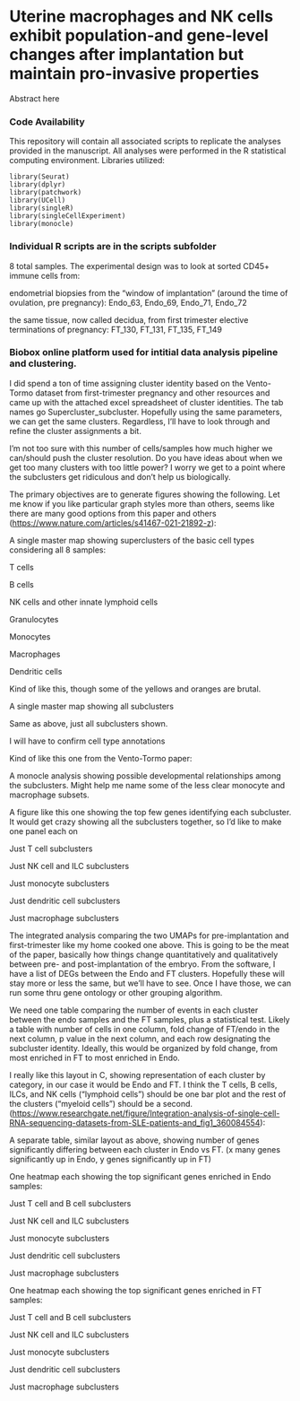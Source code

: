 # Uterine macrophages and NK cells exhibit population-and gene-level changes after implantation but maintain pro-invasive properties

Abstract here

### Code Availability

This repository will contain all associated scripts to replicate the analyses provided in the manuscript. All analyses were performed in the R statistical computing environment. Libraries utilized:

```
library(Seurat)
library(dplyr)
library(patchwork)
library(UCell)
library(singleR)
library(singleCellExperiment)
library(monocle)

```

### Individual R scripts are in the scripts subfolder






 
 8 total samples. The experimental design was to look at sorted CD45+ immune cells from: 

endometrial biopsies from the “window of implantation” (around the time of ovulation, pre pregnancy): Endo_63, Endo_69, Endo_71, Endo_72 

the same tissue, now called decidua, from first trimester elective terminations of pregnancy: FT_130, FT_131, FT_135, FT_149 

 ### Biobox online platform used for intitial data analysis pipeline and clustering.
 

 

I did spend a ton of time assigning cluster identity based on the Vento-Tormo dataset from first-trimester pregnancy and other resources and came up with the attached excel spreadsheet of cluster identities. The tab names go Supercluster_subcluster. Hopefully using the same parameters, we can get the same clusters. Regardless, I’ll have to look through and refine the cluster assignments a bit. 

 

I’m not too sure with this number of cells/samples how much higher we can/should push the cluster resolution. Do you have ideas about when we get too many clusters with too little power? I worry we get to a point where the subclusters get ridiculous and don’t help us biologically. 

 

The primary objectives are to generate figures showing the following. Let me know if you like particular graph styles more than others, seems like there are many good options from this paper and others (https://www.nature.com/articles/s41467-021-21892-z): 

A single master map showing superclusters of the basic cell types considering all 8 samples: 

T cells 

B cells 

NK cells and other innate lymphoid cells 

Granulocytes 

Monocytes 

Macrophages 

Dendritic cells 

 

Kind of like this, though some of the yellows and oranges are brutal. 

 

 

A single master map showing all subclusters 

Same as above, just all subclusters shown. 

I will have to confirm cell type annotations 

 

Kind of like this one from the Vento-Tormo paper: 

 

 

A monocle analysis showing possible developmental relationships among the subclusters. Might help me name some of the less clear monocyte and macrophage subsets. 

 

A figure like this one showing the top few genes identifying each subcluster. It would get crazy showing all the subclusters together, so I’d like to make one panel each on 

Just T cell subclusters 

Just NK cell and ILC subclusters  

Just monocyte subclusters 

Just dendritic cell subclusters 

Just macrophage subclusters 

 

 

 

The integrated analysis comparing the two UMAPs for pre-implantation and first-trimester like my home cooked one above. This is going to be the meat of the paper, basically how things change quantitatively and qualitatively between pre- and post-implantation of the embryo. From the software, I have a list of DEGs between the Endo and FT clusters. Hopefully these will stay more or less the same, but we’ll have to see. Once I have those, we can run some thru gene ontology or other grouping algorithm. 

We need one table comparing the number of events in each cluster between the endo samples and the FT samples, plus a statistical test. Likely a table with number of cells in one column, fold change of FT/endo in the next column, p value in the next column, and each row designating the subcluster identity. Ideally, this would be organized by fold change, from most enriched in FT to most enriched in Endo.  

I really like this layout in C, showing representation of each cluster by category, in our case it would be Endo and FT. I think the T cells, B cells, ILCs, and NK cells (“lymphoid cells”) should be one bar plot and the rest of the clusters (“myeloid cells”) should be a second. (https://www.researchgate.net/figure/Integration-analysis-of-single-cell-RNA-sequencing-datasets-from-SLE-patients-and_fig1_360084554):   

A separate table, similar layout as above, showing number of genes significantly differing between each cluster in Endo vs FT. (x many genes significantly up in Endo, y genes significantly up in FT) 

 

One heatmap each showing the top significant genes enriched in Endo samples: 

Just T cell and B cell subclusters 

Just NK cell and ILC subclusters  

Just monocyte subclusters 

Just dendritic cell subclusters 

Just macrophage subclusters 

 

One heatmap each showing the top significant genes enriched in FT samples: 

Just T cell and B cell subclusters 

Just NK cell and ILC subclusters  

Just monocyte subclusters 

Just dendritic cell subclusters 

Just macrophage subclusters 
